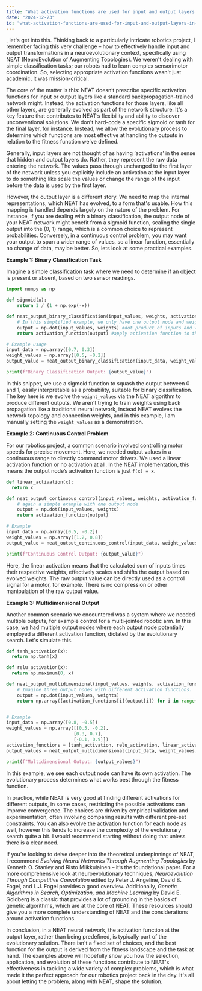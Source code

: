 ```yaml
---
title: "What activation functions are used for input and output layers in NEAT neural networks?"
date: "2024-12-23"
id: "what-activation-functions-are-used-for-input-and-output-layers-in-neat-neural-networks"
---
```


, let's get into this. Thinking back to a particularly intricate robotics project, I remember facing this very challenge – how to effectively handle input and output transformations in a neuroevolutionary context, specifically using NEAT (NeuroEvolution of Augmenting Topologies). We weren't dealing with simple classification tasks; our robots had to learn complex sensorimotor coordination. So, selecting appropriate activation functions wasn't just academic, it was mission-critical.

The core of the matter is this: NEAT doesn’t prescribe specific activation functions for input or output layers like a standard backpropagation-trained network might. Instead, the activation functions for those layers, like all other layers, are generally evolved as part of the network structure. It's a key feature that contributes to NEAT’s flexibility and ability to discover unconventional solutions. We don't hard-code a specific sigmoid or tanh for the final layer, for instance. Instead, we allow the evolutionary process to determine which functions are most effective at handling the outputs in relation to the fitness function we've defined.

Generally, input layers are not thought of as having ‘activations’ in the sense that hidden and output layers do. Rather, they represent the raw data entering the network. The values pass through unchanged to the first layer of the network unless you explicitly include an activation at the input layer to do something like scale the values or change the range of the input before the data is used by the first layer.

However, the output layer is a different story. We need to map the internal representations, which NEAT has evolved, to a form that's usable. How this mapping is handled depends largely on the nature of the problem. For instance, if you are dealing with a binary classification, the output node of your NEAT network might benefit from a sigmoid function, scaling the single output into the (0, 1) range, which is a common choice to represent probabilities. Conversely, in a continuous control problem, you may want your output to span a wider range of values, so a linear function, essentially no change of data, may be better. So, lets look at some practical examples.

**Example 1: Binary Classification Task**

Imagine a simple classification task where we need to determine if an object is present or absent, based on two sensor readings.

```python
import numpy as np

def sigmoid(x):
    return 1 / (1 + np.exp(-x))

def neat_output_binary_classification(input_values, weights, activation_function):
    # In this simplified example, we only have one output node and weights from two input nodes to one output node
    output = np.dot(input_values, weights) #dot product of inputs and weights
    return activation_function(output) #apply activation function to the output

# Example usage
input_data = np.array([0.7, 0.3])
weight_values = np.array([0.5, -0.2])
output_value = neat_output_binary_classification(input_data, weight_values, sigmoid)

print(f"Binary Classification Output: {output_value}")
```

In this snippet, we use a sigmoid function to squash the output between 0 and 1, easily interpretable as a probability, suitable for binary classification. The key here is we evolve the `weight_values` via the NEAT algorithm to produce different outputs. We aren't trying to train weights using back propagation like a traditional neural network, instead NEAT evolves the network topology and connection weights, and in this example, I am manually setting the `weight_values` as a demonstration.

**Example 2: Continuous Control Problem**

For our robotics project, a common scenario involved controlling motor speeds for precise movement. Here, we needed output values in a continuous range to directly command motor drivers. We used a linear activation function or no activation at all. In the NEAT implementation, this means the output node’s activation function is just `f(x) = x`.

```python
def linear_activation(x):
  return x

def neat_output_continuous_control(input_values, weights, activation_function):
    # again a simple example with one output node
    output = np.dot(input_values, weights)
    return activation_function(output)

# Example
input_data = np.array([0.5, -0.2])
weight_values = np.array([1.2, 0.8])
output_value = neat_output_continuous_control(input_data, weight_values, linear_activation)

print(f"Continuous Control Output: {output_value}")
```

Here, the linear activation means that the calculated sum of inputs times their respective weights, effectively scales and shifts the output based on evolved weights. The raw output value can be directly used as a control signal for a motor, for example. There is no compression or other manipulation of the raw output value.

**Example 3: Multidimensional Output**

Another common scenario we encountered was a system where we needed multiple outputs, for example control for a multi-jointed robotic arm. In this case, we had multiple output nodes where each output node potentially employed a different activation function, dictated by the evolutionary search. Let's simulate this.

```python
def tanh_activation(x):
  return np.tanh(x)

def relu_activation(x):
  return np.maximum(0, x)

def neat_output_multidimensional(input_values, weights, activation_functions):
    # Imagine three output nodes with different activation functions.
    output = np.dot(input_values, weights)
    return np.array([activation_functions[i](output[i]) for i in range(len(activation_functions))])


# Example
input_data = np.array([0.8, -0.5])
weight_values = np.array([[0.5, -0.2],
                         [0.3, 0.7],
                         [-0.1, 0.9]])
activation_functions = [tanh_activation, relu_activation, linear_activation]
output_values = neat_output_multidimensional(input_data, weight_values, activation_functions)

print(f"Multidimensional Output: {output_values}")
```

In this example, we see each output node can have its own activation. The evolutionary process determines what works best through the fitness function.

In practice, while NEAT is very good at finding different activations for different outputs, in some cases, restricting the possible activations can improve convergence. The choices are driven by empirical validation and experimentation, often involving comparing results with different pre-set constraints. You can also evolve the activation function for each node as well, however this tends to increase the complexity of the evolutionary search quite a bit. I would recommend starting without doing that unless there is a clear need.

If you’re looking to delve deeper into the theoretical underpinnings of NEAT, I recommend *Evolving Neural Networks Through Augmenting Topologies* by Kenneth O. Stanley and Risto Miikkulainen – it’s the foundational paper. For a more comprehensive look at neuroevolutionary techniques, *Neuroevolution Through Competitive Coevolution* edited by Peter J. Angeline, David B. Fogel, and L.J. Fogel provides a good overview. Additionally, *Genetic Algorithms in Search, Optimization, and Machine Learning* by David E. Goldberg is a classic that provides a lot of grounding in the basics of genetic algorithms, which are at the core of NEAT. These resources should give you a more complete understanding of NEAT and the considerations around activation functions.

In conclusion, in a NEAT neural network, the activation function at the output layer, rather than being predefined, is typically part of the evolutionary solution. There isn't a fixed set of choices, and the best function for the output is derived from the fitness landscape and the task at hand. The examples above will hopefully show you how the selection, application, and evolution of these functions contribute to NEAT's effectiveness in tackling a wide variety of complex problems, which is what made it the perfect approach for our robotics project back in the day. It's all about letting the problem, along with NEAT, shape the solution.
